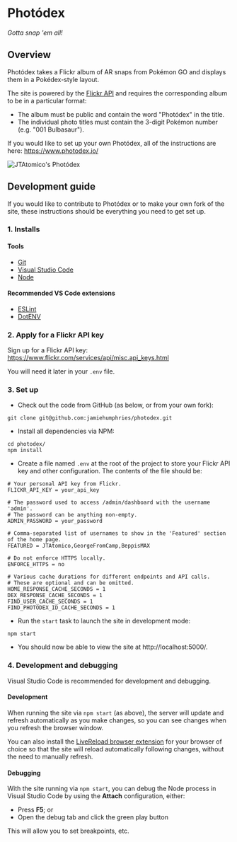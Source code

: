 # Photódex

_Gotta snap 'em all!_

## Overview

Photódex takes a Flickr album of AR snaps from Pokémon GO and displays them in a Pokédex-style layout.

The site is powered by the [Flickr API](https://www.flickr.com/services/api/) and requires the corresponding album to be in a particular format:

* The album must be public and contain the word "Photódex" in the title.
* The individual photo titles must contain the 3-digit Pokémon number (e.g. "001 Bulbasaur").

If you would like to set up your own Photódex, all of the instructions are here: https://www.photodex.io/

![JTAtomico's Photódex](https://i.imgur.com/9BNdNzK.jpg)

## Development guide

If you would like to contribute to Photódex or to make your own fork of the site, these instructions should be everything you need to get set up.

### 1. Installs

#### Tools

* [Git](https://git-scm.com/)
* [Visual Studio Code](https://code.visualstudio.com/)
* [Node](https://nodejs.org/en/)

#### Recommended VS Code extensions

* [ESLint](https://marketplace.visualstudio.com/items?itemName=dbaeumer.vscode-eslint)
* [DotENV](https://marketplace.visualstudio.com/items?itemName=mikestead.dotenv)

### 2. Apply for a Flickr API key

Sign up for a Flickr API key: https://www.flickr.com/services/api/misc.api_keys.html

You will need it later in your `.env` file.

### 3. Set up

* Check out the code from GitHub (as below, or from your own fork):
```
git clone git@github.com:jamiehumphries/photodex.git
```
* Install all dependencies via NPM:
```
cd photodex/
npm install
```
* Create a file named `.env` at the root of the project to store your Flickr API key and other configuration. The contents of the file should be:
```
# Your personal API key from Flickr.
FLICKR_API_KEY = your_api_key

# The password used to access /admin/dashboard with the username 'admin'.
# The password can be anything non-empty.
ADMIN_PASSWORD = your_password

# Comma-separated list of usernames to show in the 'Featured' section of the home page.
FEATURED = JTAtomico,GeorgeFromCamp,BeppisMAX

# Do not enforce HTTPS locally.
ENFORCE_HTTPS = no

# Various cache durations for different endpoints and API calls.
# These are optional and can be omitted.
HOME_RESPONSE_CACHE_SECONDS = 1
DEX_RESPONSE_CACHE_SECONDS = 1
FIND_USER_CACHE_SECONDS = 1
FIND_PHOTODEX_ID_CACHE_SECONDS = 1
```
* Run the `start` task to launch the site in development mode:
```
npm start
```
* You should now be able to view the site at http://localhost:5000/.

### 4. Development and debugging

Visual Studio Code is recommended for development and debugging.

#### Development

When running the site via `npm start` (as above), the server will update and refresh automatically as you make changes, so you can see changes when you refresh the browser window.

You can also install the [LiveReload browser extension](http://livereload.com/extensions/) for your browser of choice so that the site will reload automatically following changes, without the need to manually refresh.

#### Debugging

With the site running via `npm start`, you can debug the Node process in Visual Studio Code by using the **Attach** configuration, either:

* Press **F5**; or
* Open the debug tab and click the green play button

This will allow you to set breakpoints, etc.
